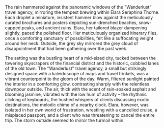 The rain hammered against the panoramic windows of the "Wanderlust" travel agency, mirroring the tempest brewing within Elara Seraphina Thorne.  Each droplet a miniature, insistent hammer blow against the meticulously curated brochures and posters depicting sun-drenched beaches, snow-capped peaks, and ancient ruins.  Elara, her tailored blazer dampening slightly, paced the polished floor.  Her meticulously organized itinerary files, once a comforting sanctuary of possibilities, felt like a suffocating weight around her neck.  Outside, the grey sky mirrored the grey cloud of disappointment that had been gathering over the past week.

The setting was the bustling heart of a mid-sized city, tucked between the towering skyscrapers of the financial district and the historic, cobbled lanes of the old town. The "Wanderlust" travel agency, a small but strikingly designed space with a kaleidoscope of maps and travel trinkets, was a vibrant counterpoint to the gloom of the day.  Warm, filtered sunlight painted the interior in a comforting glow, contrasting sharply with the relentless downpour outside.  The air, thick with the scent of rain-soaked asphalt and blooming jasmine, vibrated with the low hum of activity – the rhythmic clicking of keyboards, the hushed whispers of clients discussing exotic destinations, the melodic chime of a nearby clock.  Elara, however, was isolated in her own world of frustration, wrestling with a cancelled cruise, a misplaced passport, and a client who was threatening to cancel the entire trip.  The storm outside seemed to mirror the turmoil within.
